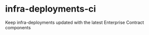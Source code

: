 # infra-deployments-ci
Keep infra-deployments updated with the latest Enterprise Contract components
